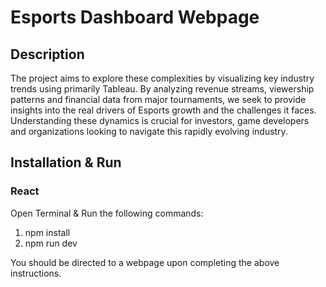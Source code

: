 # Esports Dashboard Webpage

## Description
The project aims to explore these complexities by visualizing key industry trends using primarily Tableau. By analyzing revenue streams, viewership patterns and financial data from major tournaments, we seek to provide insights into the real drivers of Esports growth and the challenges it faces. Understanding these dynamics is crucial for investors, game developers and organizations looking to navigate this rapidly evolving industry.

## Installation & Run

### React
Open Terminal & Run the following commands:
1. npm install
2. npm run dev

You should be directed to a webpage upon completing the above instructions.